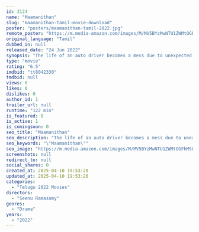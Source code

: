 ```yaml
---
id: 3124
name: "Maamanithan"
slug: "maamanithan-tamil-movie-download"
poster: "posters/maamanithan-tamil-2022.jpg"
remote_poster: "https://m.media-amazon.com/images/M/MV5BYzMwNTU1ZWMtOGFhMS00NzFiLTk2ZDgtODlhYjk5Y2M5YTk2XkEyXkFqcGc@._V1_SX300.jpg"
original_language: "Tamil"
dubbed_in: null
released_date: "24 Jun 2022"
synopsis: "The life of an auto driver becomes a mess due to unexpected issues in the family."
type: "movie"
rating: "6.5"
imdbid: "tt8042330"
tmdbid: null
views: 0
likes: 0
dislikes: 0
author_id: 1
trailer_url: null
runtime: "122 min"
is_featured: 0
is_active: 1
is_comingsoon: 0
seo_title: "Maamanithan"
seo_description: "The life of an auto driver becomes a mess due to unexpected issues in the family."
seo_keywords: "\"Maamanithan\""
seo_image: "https://m.media-amazon.com/images/M/MV5BYzMwNTU1ZWMtOGFhMS00NzFiLTk2ZDgtODlhYjk5Y2M5YTk2XkEyXkFqcGc@._V1_SX300.jpg"
screenshots: null
redirect_to: null
social_shares: 0
created_at: 2025-04-10 19:53:20
updated_at: 2025-04-10 19:53:20
categories:
  - "Telugu 2022 Movies"
directors:
  - "Seenu Ramasamy"
genres:
  - "Drama"
years:
  - "2022"
---
```

